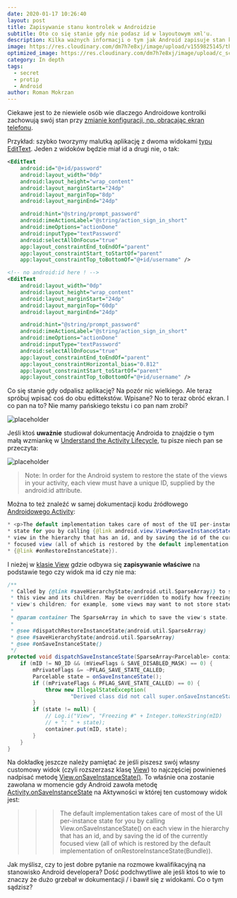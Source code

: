 ```yaml
---
date: 2020-01-17 10:26:40
layout: post
title: Zapisywanie stanu kontrolek w Androidzie
subtitle: Oto co się stanie gdy nie podasz id w layoutowym xml'u.
description: Kilka ważnych informacji o tym jak Android zapisuje stan kontolek np. przy obrocie ekranu.
image: https://res.cloudinary.com/dm7h7e8xj/image/upload/v1559825145/theme16_o0seet.jpg
optimized_image: https://res.cloudinary.com/dm7h7e8xj/image/upload/c_scale,w_380/v1559825145/theme16_o0seet.jpg
category: In depth
tags:
  - secret
  - protip
  - Android
author: Roman Mokrzan
---
```


Ciekawe jest to że niewiele osób wie dlaczego Androidowe kontrolki zachowują swój stan przy [zmianie konfiguracji, np. obracając ekran telefonu](https://developer.android.com/guide/topics/resources/runtime-changes).

Przykład: szybko tworzymy malutką aplikację z dwoma widokami [typu EditText](https://developer.android.com/reference/android/widget/EditText.html). Jeden z widoków będzie miał id a drugi nie, o tak:

```xml
<EditText
    android:id="@+id/password"
    android:layout_width="0dp"
    android:layout_height="wrap_content"
    android:layout_marginStart="24dp"
    android:layout_marginTop="8dp"
    android:layout_marginEnd="24dp"

    android:hint="@string/prompt_password"
    android:imeActionLabel="@string/action_sign_in_short"
    android:imeOptions="actionDone"
    android:inputType="textPassword"
    android:selectAllOnFocus="true"
    app:layout_constraintEnd_toEndOf="parent"
    app:layout_constraintStart_toStartOf="parent"
    app:layout_constraintTop_toBottomOf="@+id/username" />

<!-- no android:id here ! -->
<EditText
    android:layout_width="0dp"
    android:layout_height="wrap_content"
    android:layout_marginStart="24dp"
    android:layout_marginTop="60dp"
    android:layout_marginEnd="24dp"

    android:hint="@string/prompt_password"
    android:imeActionLabel="@string/action_sign_in_short"
    android:imeOptions="actionDone"
    android:inputType="textPassword"
    android:selectAllOnFocus="true"
    app:layout_constraintEnd_toEndOf="parent"
    app:layout_constraintHorizontal_bias="0.812"
    app:layout_constraintStart_toStartOf="parent"
    app:layout_constraintTop_toBottomOf="@+id/username" />
```

Co się stanie gdy odpalisz aplikację? Na pozór nic wielkiego. Ale teraz spróbuj wpisać coś do obu edittekstów. Wpisane? No to teraz obróć ekran. I co pan na to? Nie mamy pańskiego tekstu i co pan nam zrobi?

![placeholder](https://media.giphy.com/media/QynWLqh22Dx4sgzRbD/giphy.gif "Nie mamy pańskiego tekstu i co pan nam zrobi")

Jeśli ktoś **uważnie** studiował dokumentację Androida to znajdzie o tym małą wzmiankę w [Understand the Activity Lifecycle](https://developer.android.com/guide/components/activities/activity-lifecycle), tu pisze niech pan se przeczyta:

![placeholder](https://media.giphy.com/media/VJ5ZjC5Vugh9icKhoM/giphy.gif "Za kontrolki bez id Android nie odpowiada")

> Note: In order for the Android system to restore the state of the views in your activity, each view must have a unique ID, supplied by the android:id attribute.

Można to też znaleźć w samej dokumentacji kodu źródłowego [Androidowego Activity](https://cs.android.com/android/platform/superproject/+/master:frameworks/base/core/java/android/app/Activity.java;l=2097?q=Activity):

```java
* <p>The default implementation takes care of most of the UI per-instance
* state for you by calling {@link android.view.View#onSaveInstanceState()} on each
* view in the hierarchy that has an id, and by saving the id of the currently
* focused view (all of which is restored by the default implementation of
* {@link #onRestoreInstanceState}).
```

I nieżej w [klasie View](https://cs.android.com/android/platform/superproject/+/master:frameworks/base/core/java/android/view/View.java;l=20269) gdzie odbywa się **zapisywanie właściwe** na podstawie tego czy widok ma id czy nie ma:

```java
/**
 * Called by {@link #saveHierarchyState(android.util.SparseArray)} to store the state for
 * this view and its children. May be overridden to modify how freezing happens to a
 * view's children; for example, some views may want to not store state for their children.
 *
 * @param container The SparseArray in which to save the view's state.
 *
 * @see #dispatchRestoreInstanceState(android.util.SparseArray)
 * @see #saveHierarchyState(android.util.SparseArray)
 * @see #onSaveInstanceState()
 */
protected void dispatchSaveInstanceState(SparseArray<Parcelable> container) {
    if (mID != NO_ID && (mViewFlags & SAVE_DISABLED_MASK) == 0) {
        mPrivateFlags &= ~PFLAG_SAVE_STATE_CALLED;
        Parcelable state = onSaveInstanceState();
        if ((mPrivateFlags & PFLAG_SAVE_STATE_CALLED) == 0) {
            throw new IllegalStateException(
                    "Derived class did not call super.onSaveInstanceState()");
        }
        if (state != null) {
            // Log.i("View", "Freezing #" + Integer.toHexString(mID)
            // + ": " + state);
            container.put(mID, state);
        }
    }
}
```

Na dokładkę jeszcze należy pamiętać że jeśli piszesz swój własny customowy widok (czyli rozszerzasz klasę [View](https://developer.android.com/reference/android/view/View.html)) to najczęściej powinieneś nadpisać metodę [View.onSaveInstanceState()](https://developer.android.com/reference/android/view/View.html#onSaveInstanceState()). To właśnie ona zostanie zawołana w momencie gdy Android zawoła metodę [Activity.onSaveInstanceState](https://developer.android.com/reference/android/app/Activity.html#onSaveInstanceState(android.os.Bundle)) na Aktywności w której ten customowy widok jest:

>>> The default implementation takes care of most of the UI per-instance state for you by calling View.onSaveInstanceState() on each view in the hierarchy that has an id, and by saving the id of the currently focused view (all of which is restored by the default implementation of onRestoreInstanceState(Bundle)). 

Jak myślisz, czy to jest dobre pytanie na rozmowe kwalifikacyjną na stanowisko Android developera? Dość podchwytliwe ale jeśli ktoś to wie to znaczy że dużo grzebał w dokumentacji / i bawił się z widokami. Co o tym sądzisz?

